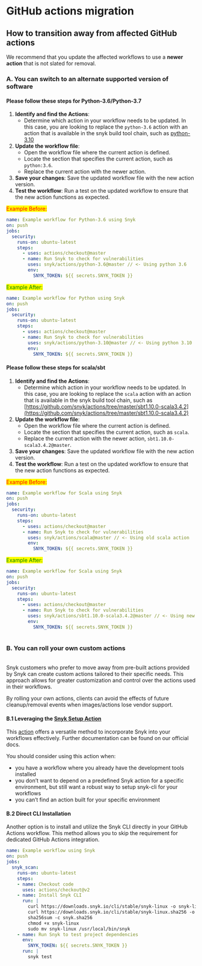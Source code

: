 # GitHub actions migration

## How to transition away from affected GitHub actions

We recommend that you update the affected workflows to use a **newer action** that is not slated for removal.

### A. You can switch to an alternate supported version of software

#### Please follow these steps for Python-3.6/Python-3.7

1. **Identify and find the Actions**:
   * Determine which action in your workflow needs to be updated. In this case, you are looking to replace the `python-3.6` action with an action that is available in the snyk build tool chain, such as [python-3.10](https://github.com/snyk/actions/tree/master/python-3.10)
2. **Update the workflow file**:
   * Open the workflow file where the current action is defined.
   * Locate the section that specifies the current action, such as `python:3.6`.
   * Replace the current action with the newer action.
3. **Save your changes**: Save the updated workflow file with the new action version.
4. **Test the workflow**: Run a test on the updated workflow to ensure that the new action functions as expected.

<mark style="color:red;">Example Before:</mark>

```yaml
name: Example workflow for Python-3.6 using Snyk
on: push
jobs:
  security:
    runs-on: ubuntu-latest
    steps:
      - uses: actions/checkout@master
      - name: Run Snyk to check for vulnerabilities
        uses: snyk/actions/python-3.6@master // <- Using python 3.6
        env:
          SNYK_TOKEN: ${{ secrets.SNYK_TOKEN }}
```

<mark style="color:green;">Example After:</mark>

```yaml
name: Example workflow for Python using Snyk
on: push
jobs:
  security:
    runs-on: ubuntu-latest
    steps:
      - uses: actions/checkout@master
      - name: Run Snyk to check for vulnerabilities
        uses: snyk/actions/python-3.10@master // <- Using python 3.10
        env:
          SNYK_TOKEN: ${{ secrets.SNYK_TOKEN }}
```

#### Please follow these steps for scala/sbt <a href="#a.2-please-follow-these-steps-for-scala-sbt" id="a.2-please-follow-these-steps-for-scala-sbt"></a>

1. **Identify and find the Actions**:
   * Determine which action in your workflow needs to be updated. In this case, you are looking to replace the `scala` action with an action that is available in the snyk build tool chain, such as [https://github.com/snyk/actions/tree/master/sbt1.10.0-scala3.4.2](https://github.com/snyk/actions/tree/master/sbt1.10.0-scala3.4.2)
2. **Update the workflow file**:
   * Open the workflow file where the current action is defined.
   * Locate the section that specifies the current action, such as `scala`.
   * Replace the current action with the newer action, `sbt1.10.0-scala3.4.2@master`.
3. **Save your changes**: Save the updated workflow file with the new action version.
4. **Test the workflow**: Run a test on the updated workflow to ensure that the new action functions as expected.

<mark style="color:red;">Example Before:</mark>

```yaml
name: Example workflow for Scala using Snyk
on: push
jobs:
  security:
    runs-on: ubuntu-latest
    steps:
      - uses: actions/checkout@master
      - name: Run Snyk to check for vulnerabilities
        uses: snyk/actions/scala@master // <- Using old scala action
        env:
          SNYK_TOKEN: ${{ secrets.SNYK_TOKEN }}
```

<mark style="color:green;">Example After:</mark>

```yaml
name: Example workflow for Scala using Snyk
on: push
jobs:
  security:
    runs-on: ubuntu-latest
    steps:
      - uses: actions/checkout@master
      - name: Run Snyk to check for vulnerabilities
        uses: snyk/actions/sbt1.10.0-scala3.4.2@master // <- Using new scala action
        env:
          SNYK_TOKEN: ${{ secrets.SNYK_TOKEN }}
      
```



### B. You can roll your own custom actions <a href="#b.-you-can-roll-your-own-custom-actions" id="b.-you-can-roll-your-own-custom-actions"></a>

\
Snyk customers who prefer to move away from pre-built actions provided by Snyk can create custom actions tailored to their specific needs. This approach allows for greater customization and control over the actions used in their workflows.

By rolling your own actions, clients can avoid the effects of future cleanup/removal events when images/actions lose vendor support.

#### B.1 Leveraging the [Snyk Setup Action](https://github.com/snyk/actions/tree/master/setup) <a href="#b.1-leveraging-the-snyk-setup-action" id="b.1-leveraging-the-snyk-setup-action"></a>

This [action](https://docs.snyk.io/scm-ide-and-ci-cd-workflow-and-integrations/snyk-ci-cd-integrations/github-actions-for-snyk-setup-and-checking-for-vulnerabilities/snyk-setup-action) offers a versatile method to incorporate Snyk into your workflows effectively. Further documentation can be found on our official docs.

You should consider using this action when:

* you have a workflow where you already have the development tools installed
* you don’t want to depend on a predefined Snyk action for a specific environment, but still want a robust way to setup snyk-cli for your workflows
* you can’t find an action built for your specific environment

#### B.2 Direct CLI Installation <a href="#b.2-direct-cli-installation" id="b.2-direct-cli-installation"></a>

Another option is to install and utilize the Snyk CLI directly in your GitHub Actions workflow. This method allows you to skip the requirement for dedicated GitHub Actions integration.



```yaml
name: Example workflow using Snyk
on: push
jobs:
  snyk_scan:
    runs-on: ubuntu-latest
    steps:
    - name: Checkout code
      uses: actions/checkout@v2
    - name: Install Snyk CLI
      run: |
        curl https://downloads.snyk.io/cli/stable/snyk-linux -o snyk-linux
        curl https://downloads.snyk.io/cli/stable/snyk-linux.sha256 -o snyk.sha256
        sha256sum -c snyk.sha256
        chmod +x snyk-linux
        sudo mv snyk-linux /usr/local/bin/snyk
    - name: Run Snyk to test project dependencies
      env:
        SNYK_TOKEN: ${{ secrets.SNYK_TOKEN }}
      run: |
        snyk test
```
